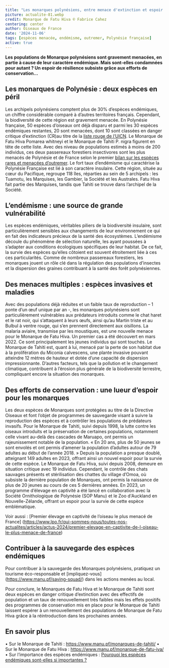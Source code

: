 ```yaml
--- 
title: "Les monarques polynésiens, entre menace d'extinction et espoir de résilience"
picture: actualite-81.webp
credit: Monarque de Fatu Hiva © Fabrice Cahez
centering: center
author: Oiseaux de France
date: '2024-11-06'
tags: [espèces menacée, endémisme, outremer, Polynésie française]
active: true
---
```

**Les populations de Monarque polynésiens sont gravement menacées, en partie à cause de leur caractère endémique. Mais sont-elles condamnées pour autant ? Un espoir de résilience subsiste grâce aux efforts de conservation…**

## Les monarques de Polynésie : deux espèces en péril  
Les archipels polynésiens comptent plus de 30% d’espèces endémiques, un chiffre considérable comparé à d’autres territoires français. Cependant, la biodiversité de cette région est gravement menacée. En Polynésie française, 50 espèces d’oiseaux ont déjà disparu et parmi les 30 espèces endémiques restantes, 20 sont menacées, dont 10 sont classées en danger critique d’extinction (CR)au titre de la [liste rouge de l’UICN](https://www.iucnredlist.org/species/22707178/130909526). Le Monarque de Fatu Hiva Pomarea whitneyi et le Monarque de Tahiti P. nigra figurent en tête de cette liste. Avec des niveau de populations estimés à moins de 200 individus, ces deux passereaux forestiers insectivores sont les plus menacés de Polynésie et de France selon le premier [bilan sur les espèces rares et menacées d’outremer]( https://www.lpo.fr/media/read/35054/file/169-209%20Nicheurs%20rares%20Outre-mer%202023%20E2.pdf).
Le fort taux d’endémisme qui caractérise la Polynésie Française est lié à son caractère insulaire. Cette région, située au cœur du Pacifique, regroupe 118 îles, réparties au sein de 5 archipels : les Tuamotu, les Marquises, les Gambier, la Société et les Australes. Fatu Hiva fait partie des Marquises, tandis que Tahiti se trouve dans l’archipel de la Société. 

## L’endémisme : une source de grande vulnérabilité
Les espèces endémiques, véritables piliers de la biodiversité insulaire, sont particulièrement sensibles aux changements de leur environnement ce qui en fait des indicateurs précieux de la santé des écosystèmes. 
L’endémisme découle du phénomène de sélection naturelle, les ayant poussées à s’adapter aux conditions écologiques spécifiques de leur habitat. De ce fait, la survie des espèces qu’elles côtoient est souvent étroitement liée à ces ces particularités. Comme de nombreux passereaux forestiers, les monarques jouent un rôle clé dans la régulation des populations d’insectes et la dispersion des graines contribuant à la santé des forêt polynésiennes.

## Des menaces multiples : espèces invasives et maladies
Avec des populations déjà réduites et un faible taux de reproduction – 1 ponte d’un œuf unique par an -, les monarques polynésiens sont particulièrement vulnérables aux prédateurs introduits comme le chat haret et le rat noir, qui s’attaquent à leurs œufs, ainsi qu’au Martin triste et au Bulbul à ventre rouge, qui s’en prennent directement aux oisillons. 
La malaria aviaire, transmise par les moustiques, est une nouvelle menace pour le Monarque de Fatu Hiva. Un premier cas a été découvert en mars 2022. Ce sont principalement les jeunes individus qui sont touchés. 
Le Monarque de Tahiti est, quant à lui, menacé par la perte de son habitat due à la prolifération du Miconia calvescens, une plante invasive pouvant atteindre 12 mètres de hauteur et dotée d’une capacité de dispersion impressionnante. 
D’autres facteurs, tels que la pollution et le changement climatique, contribuent à l’érosion plus générale de la biodiversité terrestre, compliquant encore la situation des monarques.
## Des efforts de conservation : une lueur d’espoir pour les monarques
Les deux espèces de Monarques sont protégées au titre de la Directive Oiseaux et font l’objet de programmes de sauvegarde visant à suivre la reproduction des espèces et à contrôler les populations de prédateurs invasifs. 
Pour le Monarque de Tahiti, suivi depuis 1998, la lutte contre les oiseaux introduits et la préservation de certaines populations, notamment celle vivant au-delà des cascades de Maruapo, ont permis un rajeunissement notable de la population. « En 20 ans, plus de 50 jeunes se sont envolés et ont permis d’amener la population d’adultes autour de 79 adultes au début de l’année 2018. » Depuis la population a presque doublé, atteignant 149 adultes en 2023, offrant ainsi un nouvel espoir pour la survie de cette espèce.
Le Monarque de Fatu Hiva, suivi depuis 2008, demeure en situation critique avec 19 individus. Cependant, le contrôle des chats sauvages présents et stérilisation des chattes du village d’Omoa, où subsiste la dernière population de Monarques, ont permis la naissance de plus de 20 jeunes au cours de ces 5 dernières années. En 2023, un programme d’élevage en captivité a été lancé en collaboration avec la Société Ornithologique de Polynésie (SOP Manu) et le Zoo d'Auckland en Nouvelle-Zélande, offrant un espoir pour la survie de cette espèce emblématique.

Voir aussi : [Premier élevage en captivité de l’oiseau le plus menacé de France] (https://www.lpo.fr/qui-sommes-nous/toutes-nos-actualites/articles/actus-2024/premier-elevage-en-captivite-de-l-oiseau-le-plus-menace-de-france)

## Contribuer à la sauvegarde des espèces endémiques 
Pour contribuer à la sauvegarde des Monarques polynésiens, pratiquez un tourisme éco-responsable et [impliquez-vous] (https://www.manu.pf/saving-squad/) dans les actions menées au local. 

Pour conclure, le Monarques de Fatu Hiva et le Monarque de Tahiti sont deux espèces en danger critique d’extinction avec des effectifs de population et un taux de renouvellement très faibles mais les effets positifs des programmes de conservation mis en place pour le Monarque de Tahiti laissent espérer à un renouvellement des populations de Monarque de Fatu Hiva grâce à la réintroduction dans les prochaines années. 

## En savoir plus 
•	Sur le Monarque de Tahiti : https://www.manu.pf/monarques-de-tahiti/
•	Sur le Monarque de Fatu Hiva : https://www.manu.pf/monarque-de-fatu-iva/
•	Sur l’importance des espèces endémiques : [Pourquoi les espèces endémiques sont-elles si importantes ?](https://revue-gecko.com/pourquoi-les-especes-endemiques-sont-elles-si-importantes/)



